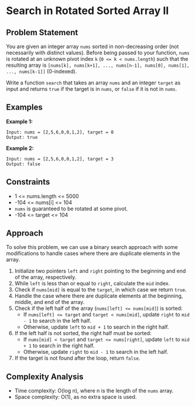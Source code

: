 # Search in Rotated Sorted Array II

## Problem Statement

You are given an integer array `nums` sorted in non-decreasing order (not necessarily with distinct values). Before being passed to your function, `nums` is rotated at an unknown pivot index `k` (`0 <= k < nums.length`) such that the resulting array is `[nums[k], nums[k+1], ..., nums[n-1], nums[0], nums[1], ..., nums[k-1]]` (0-indexed).

Write a function `search` that takes an array `nums` and an integer `target` as input and returns `true` if the target is in `nums`, or `false` if it is not in `nums`.

## Examples

**Example 1:**
```
Input: nums = [2,5,6,0,0,1,2], target = 0
Output: true
```

**Example 2:**
```
Input: nums = [2,5,6,0,0,1,2], target = 3
Output: false
```

## Constraints

- 1 <= nums.length <= 5000
- -104 <= nums[i] <= 104
- `nums` is guaranteed to be rotated at some pivot.
- -104 <= target <= 104

## Approach

To solve this problem, we can use a binary search approach with some modifications to handle cases where there are duplicate elements in the array.

1. Initialize two pointers `left` and `right` pointing to the beginning and end of the array, respectively.
2. While `left` is less than or equal to `right`, calculate the `mid` index.
3. Check if `nums[mid]` is equal to the `target`, in which case we return `true`.
4. Handle the case where there are duplicate elements at the beginning, middle, and end of the array.
5. Check if the left half of the array (`nums[left] <= nums[mid]`) is sorted:
   - If `nums[left] <= target` and `target < nums[mid]`, update `right` to `mid - 1` to search in the left half.
   - Otherwise, update `left` to `mid + 1` to search in the right half.
6. If the left half is not sorted, the right half must be sorted:
   - If `nums[mid] < target` and `target <= nums[right]`, update `left` to `mid + 1` to search in the right half.
   - Otherwise, update `right` to `mid - 1` to search in the left half.
7. If the target is not found after the loop, return `false`.

## Complexity Analysis

- Time complexity: O(log n), where n is the length of the `nums` array.
- Space complexity: O(1), as no extra space is used.
